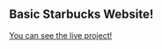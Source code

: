 <h2> Basic Starbucks Website! </h2>
<a href='https://lighthearted-piroshki-591a1e.netlify.app/'> You can see the live project!</a>
